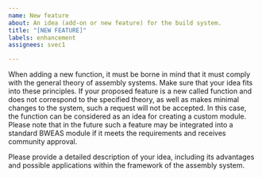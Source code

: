 ```yaml
---
name: New feature
about: An idea (add-on or new feature) for the build system.
title: "[NEW FEATURE]"
labels: enhancement
assignees: svec1

---
```


When adding a new function, it must be borne in mind that it must comply with the general theory of assembly systems. Make sure that your idea fits into these principles. If your proposed feature is a new called function and does not correspond to the specified theory, as well as makes minimal changes to the system, such a request will not be accepted. In this case, the function can be considered as an idea for creating a custom module. Please note that in the future such a feature may be integrated into a standard BWEAS module if it meets the requirements and receives community approval.

Please provide a detailed description of your idea, including its advantages and possible applications within the framework of the assembly system.
